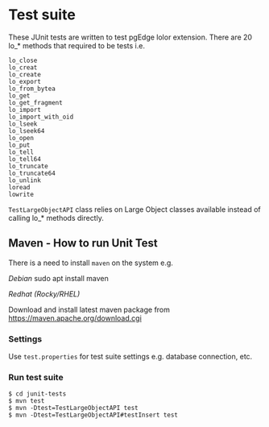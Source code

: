 # Test suite

These JUnit tests are written to test pgEdge lolor extension.
There are 20 lo_* methods that required to be tests i.e.

```
lo_close
lo_creat
lo_create
lo_export
lo_from_bytea
lo_get
lo_get_fragment
lo_import
lo_import_with_oid
lo_lseek
lo_lseek64
lo_open
lo_put
lo_tell
lo_tell64
lo_truncate
lo_truncate64
lo_unlink
loread
lowrite
```

`TestLargeObjectAPI` class relies on Large Object classes available instead of
calling lo_* methods directly.

## Maven - How to run Unit Test

There is a need to install `maven` on the system e.g.

*Debian*
sudo apt install maven

*Redhat (Rocky/RHEL)*

Download and install latest maven package from https://maven.apache.org/download.cgi

### Settings 

Use `test.properties` for test suite settings e.g. database connection, etc.

### Run test suite

```
$ cd junit-tests
$ mvn test
$ mvn -Dtest=TestLargeObjectAPI test
$ mvn -Dtest=TestLargeObjectAPI#testInsert test
```
